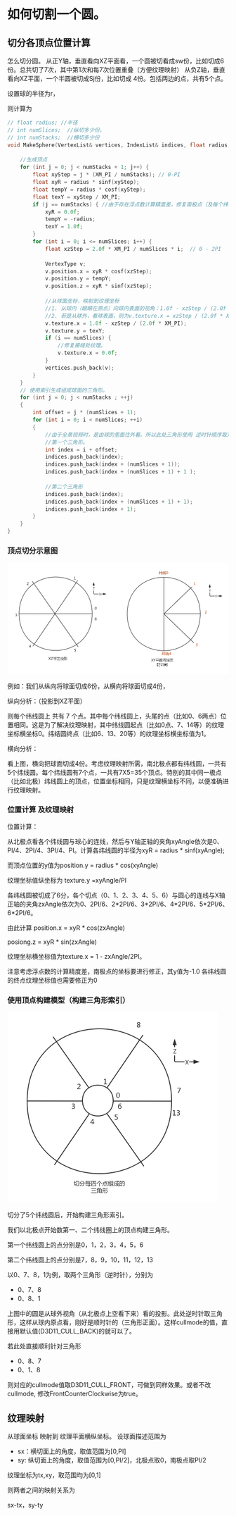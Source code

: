 
# 如何切割一个圆。

## 切分各顶点位置计算
怎么切分圆。
从正Y轴，垂直看向XZ平面看，一个圆被切看成sw份，比如切成6份。总共切了7次，其中第1次和每7次位置重叠（方便纹理映射）
从负Z轴，垂直看向XZ平面，一个半圆被切成Sj份，比如切成 4份。包括两边的点，共有5个点。

设置球的半径为r，

则计算为
```C++
// float radius; //半径
// int numSlices;  //纵切多少份。
// int numStacks;  //横切多少份
void MakeSphere(VertexList& vertices, IndexList& indices, float radius, int numSlices, int numStacks) {

    //生成顶点
    for (int j = 0; j < numStacks + 1; j++) { 
        float xyStep = j * (XM_PI / numStacks); // 0-PI
        float xyR = radius * sinf(xyStep);   
        float tempY = radius * cosf(xyStep);
        float texY = xyStep / XM_PI;
        if (j == numStacks) { //由于存在浮点数计算精度差，修复南极点（及每个纬线圈接缝处）的位置和纹理坐标。
            xyR = 0.0f;
            tempY = -radius;
            texY = 1.0f;
        }
        for (int i = 0; i <= numSlices; i++) {
            float xzStep = 2.0f * XM_PI / numSlices * i;  // 0 - 2PI

            VertexType v;
            v.position.x = xyR * cosf(xzStep);
            v.position.y = tempY;
            v.position.z = xyR * sinf(xzStep);

            //从球面坐标，映射到纹理坐标
            //1. 从球内（眼睛在原点）向球内表面的视角：1.0f - xzStep / (2.0f * XM_PI); 
            //2. 若是从球外，看球表面，则为v.texture.x = xzStep / (2.0f * XM_PI); 
            v.texture.x = 1.0f - xzStep / (2.0f * XM_PI); 
            v.texture.y = texY;
            if (i == numSlices) {
                //修复接缝处纹理。
                v.texture.x = 0.0f;
            }
            vertices.push_back(v);
        }
    }
    // 使用索引生成组成球面的三角形。
    for (int j = 0; j < numStacks ; ++j)
    {
        int offset = j * (numSlices + 1);
        for (int i = 0; i < numSlices; ++i)
        {
            //由于全景视频时，是由球的里面往外看。所以此处三角形使用 逆时针顺序取顶点
            //第一个三角形。
            int index = i + offset;
            indices.push_back(index);
            indices.push_back(index + (numSlices + 1));
            indices.push_back(index + (numSlices + 1) + 1 );

            //第二个三角形
            indices.push_back(index);
            indices.push_back(index + (numSlices + 1) + 1);
            indices.push_back(index + 1);
        }
    }
}
```

### 顶点切分示意图

![images 球面模型的构建和顶点](./images/sphere.png)

例如：我们从纵向将球面切成6份，从横向将球面切成4份，

纵向分析：（投影到XZ平面）

则每个纬线圆上 共有 7 个点。其中每个纬线圆上，头尾的点（比如0、6两点）位置相同。这是为了解决纹理映射，其中纬线圆起点（比如0点、7、14等）的纹理坐标横坐标0。纬结圆终点（比如6、13、20等）的纹理坐标横坐标值为1。

横向分析：

看上图，横向把球面切成4份。考虑纹理映射所需，南北极点都有纬线圆，一共有5个纬线圆。每个纬线圆有7个点，一共有7X5=35个顶点。特别的其中同一极点（比如北极）纬线圆上的顶点，位置坐标相同，只是纹理横坐标不同，以便准确进行纹理映射。
### 位置计算 及纹理映射

位置计算：

从北极点看各个纬线圆与球心的连线，然后与Y轴正轴的夹角xyAngle依次是0、PI/4、2PI/4、3PI/4、PI。计算各纬线圆的半径为xyR = radius \* sinf(xyAngle); 

而顶点位置的y值为position.y = radius \* cos(xyAngle)

纹理坐标值纵坐标为 texture.y =xyAngle/PI

各纬线圆被切成了6分，各个切点（0、1、2、3、4、5、6）与圆心的连线与X轴正轴的夹角zxAngle依次为0、2PI/6、2\*2PI/6、3\*2PI/6、4\*2PI/6、5\*2PI/6、6\*2PI/6。

由此计算
position.x = xyR \* cos(zxAngle)

posiong.z = xyR \* sin(zxAngle)

纹理坐标横坐标值为texture.x = 1 - zxAngle/2PI。


注意考虑浮点数的计算精度差，南极点的坐标要进行修正，其y值为-1.0
各纬线圆的终点纹理坐标值也需要修正为0


### 使用顶点构建模型（构建三角形索引）

![images 球面模型的三角形划分](./images/SphereTriangles.png)

切分了5个纬线圆后，开始构建三角形索引。

我们以北极点开始数第一、二个纬线圈上的顶点构建三角形。

第一个纬线圆上的点分别是0，1，2，3，4，5，6

第二个纬线圆上的点分别是7，8，9，10，11，12，13

以0、7、8，1为例，取两个三角形（逆时针），分别为
- 0、7、8
- 0、8、1

上图中的圆是从球外视角（从北极点上空看下来）看的投影。此处逆时针取三角形，这样从球内原点看，刚好是顺时针的（三角形正面）。这样cullmode的值，直接用默认值(D3D11_CULL_BACK)的就可以了。

若此处直接顺利针对三角形
- 0、8、7
- 0、1、8

则对应的cullmode值取D3D11_CULL_FRONT，可做到同样效果。或者不改cullmode, 修改FrontCounterClockwise为true。






## 纹理映射
从球面坐标  映射到 纹理平面横纵坐标。
设球面描述范围为
- sx：横切面上的角度，取值范围为[0,PI]
- sy: 纵切面上的角度，取值范围为[0,PI/2]，北极点取0，南极点取PI/2

纹理坐标为tx,xy，取范围均为[0,1]

则两者之间的映射关系为

sx-tx，sy-ty
